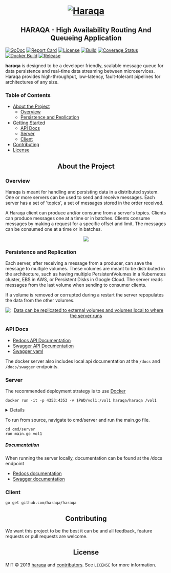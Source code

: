 <h1 align="center">
  <a href="https://github.com/haraqa/haraqa">
    <img alt="Haraqa" src="https://raw.githubusercontent.com/haraqa/haraqa/media/mascot.png"/>
  </a>
</h1>

<h2 align="center"><strong>HARAQA</strong> - High Availability Routing And Queueing Application</h2>

[![GoDoc](https://godoc.org/github.com/haraqa/haraqa?status.svg)](https://pkg.go.dev/github.com/haraqa/haraqa?tab=doc)
[![Report Card](https://goreportcard.com/badge/github.com/haraqa/haraqa)](https://goreportcard.com/report/haraqa/haraqa)
[![License](https://img.shields.io/github/license/haraqa/haraqa.svg)](https://github.com/haraqa/haraqa/blob/master/LICENSE)
[![Build](https://github.com/haraqa/haraqa/workflows/build/badge.svg)](https://github.com/haraqa/haraqa/blob/master/.github/workflows/go.yml)
[![Coverage Status](https://coveralls.io/repos/github/haraqa/haraqa/badge.svg)](https://coveralls.io/github/haraqa/haraqa)
[![Docker Build](https://img.shields.io/docker/cloud/build/haraqa/haraqa.svg)](https://hub.docker.com/r/haraqa/haraqa/)
[![Release](https://img.shields.io/github/release/haraqa/haraqa.svg)](https://github.com/haraqa/haraqa/releases)

**haraqa** is designed to be a developer friendly, scalable message queue for data
persistence and real-time data streaming between microservices. 
Haraqa provides high-throughput, low-latency, fault-tolerant pipelines for architectures of any size.


### Table of Contents
* [About the Project](#about-the-project)
  * [Overview](#overview)
  * [Persistence and Replication](#persistence-and-replication)
* [Getting Started](#getting-started)
  * [API Docs](#api-docs)
  * [Server](#server)
  * [Client](#client)
* [Contributing](#contributing)
* [License](#license)

<h2 align="center">About the Project</h2>

### Overview
Haraqa is meant for handling and persisting data in a distributed system. 
One or more servers can be used to send and receive messages. 
Each server has a set of 'topics', a set of messages stored in the order received.

A Haraqa client can produce and/or consume from a server's topics. 
Clients can produce messages one at a time or in batches.
Clients consume messages by making a request for a specific offset and limit. 
The messages can be consumed one at a time or in batches.

<div align="center">
  <a href="https://raw.githubusercontent.com/haraqa/haraqa/media/haraqa_overview.svg">
    <img src="https://raw.githubusercontent.com/haraqa/haraqa/media/haraqa_overview.svg"/>
  </a>
</div>

### Persistence and Replication
Each server, after receiving a message from a producer, can save the message to multiple volumes.
These volumes are meant to be distributed in the architecture, such as having
multiple PersistentVolumes in a Kubernetes cluster, EBS in AWS, or Persistent Disks in Google Cloud. 
The server reads messages from the last volume when sending to consumer clients.

If a volume is removed or corrupted during a restart the server repopulates the data from the other volumes.

<div align="center">
  <a href="https://raw.githubusercontent.com/haraqa/haraqa/media/haraqa_volumes.svg">
    <img alt="Data can be replicated to external volumes and volumes local to where the server runs" src="https://raw.githubusercontent.com/haraqa/haraqa/media/haraqa_volumes.svg"/>
  </a>
</div>

<!--
### Usecases
* #### Log Aggregation
  * [Example](https://github.com/haraqa/haraqa/tree/master/internal/examples/logs).
  Haraqa can be used by services to persist logs for debugging or auditing.
* #### Message routing between clients
  * [Example](https://github.com/haraqa/haraqa/tree/master/internal/examples/message_routing).
http clients can send and receive messages asynchronously through POST and GET requests
to a simple REST server. These messages are stored in haraqa in a topic unique to each client.
* #### Time series data
  * [Example](https://github.com/haraqa/haraqa/tree/master/internal/examples/time_series).
  Metrics can be stored in a topic and later used for graphing or more complex analysis.
* #### Aggregation for emails or notifications
  * [Example](https://github.com/haraqa/haraqa/tree/master/internal/examples/emails).
  Notifications can be aggregated and sent out in batches for daily/weekly emails or push notifications.

<h2 align="center">Getting started</h2>
-->

### API Docs
* [Redocs API Documentation](https://haraqa.github.io/haraqa/cmd/server/redocs.html)
* [Swagger API Documentation](https://haraqa.github.io/haraqa/cmd/server/swagger.html)
* [Swagger yaml](https://github.com/haraqa/haraqa/blob/master/cmd/server/swagger.yaml)

The docker server also includes local api documentation at the `/docs` and `/docs/swagger` endpoints.

### Server
The recommended deployment strategy is to use [Docker](https://hub.docker.com/r/haraqa/haraqa)
```
docker run -it -p 4353:4353 -v $PWD/vol1:/vol1 haraqa/haraqa /vol1
```

<details><summary>Details</summary>
<p>

```
docker run -it [port mapping] [volume mounts] haraqa/haraqa [flags] [volumes]
```

##### Flags:
```
  -http    uint    Port to listen on (default 4353)
  -cache   boolean Enable queue file caching (default true)
  -cors    boolean Enable CORS (default true)
  -docs    boolean Enable Docs pages (default true)
  -entries integer The number of msg entries per queue file before creating a new file (default 5000)
  -limit   integer Default batch limit for consumers (default -1)
  -ballast integer Garbage collection memory ballast size in bytes (default 1073741824)
  -prometheus boolean Enable prometheus metrics (default true)
```

##### Volumes:
Volumes will be written to in the order given and recovered from in the reverse
order. Consumer requests are read from the last volume. For this reason it's
recommended to use a local volume last.

For instance, given
```
docker run haraqa/haraqa /vol1 /vol2 /vol3
```

When a client produces a message, it will be written to /vol1, then /vol2, then /vol3.
When a client consumes a message, it will be read from /vol3.

During recovery, if data exists in /vol3 it will be replicated to volumes /vol1 and /vol2.
If /vol3 is empty, /vol2 will be replicated to /vol1 and /vol3.

</p>
</details>

To run from source, navigate to cmd/server and run the main.go file.
```
cd cmd/server
run main.go vol1
```

##### Documentation
When running the server locally, documentation can be found at the /docs endpoint
* [Redocs documentation](http://localhost:4353/docs)
* [Swagger documentation](http://localhost:4353/docs/swagger)

### Client
```
go get github.com/haraqa/haraqa
```
<!---
##### Client Code Examples
Client examples can be found in the
[godoc documentation](https://pkg.go.dev/github.com/haraqa/haraqa?tab=doc#pkg-overview)

##### Additional Examples
Additional examples are located in the internal examples folder [internal/examples](https://github.com/haraqa/haraqa/tree/master/internal/examples)

<details><summary>Hello World Quickstart</summary>
<p>

```
package main

import (
  "context"
  "log"

  "github.com/haraqa/haraqa"
)

func main() {
  client, err := haraqa.NewClient(haraqa.WithAddr("127.0.0.1"))
  if err != nil {
    panic(err)
  }
  defer client.Close()

  var (
    ctx    = context.Background()
    topic  = []byte("my_topic")
    msg1   = []byte("hello")
    msg2   = []byte("world")
    offset = 0
    limit  = 2048
  )

  // produce messages in a batch
  err = client.Produce(ctx, topic, msg1, msg2)
  if err != nil {
    panic(err)
  }

  // consume messages in a batch
  msgs, err := client.Consume(ctx, topic, offset, limit, nil)
  if err != nil {
    panic(err)
  }

  log.Println(msgs)
}
```

</p>
</details>

#### Command Line Client

See the [hrqa repository](https://github.com/haraqa/hrqa) for more details

```
go get github.com/haraqa/hrqa
```
-->

<h2 align="center">Contributing</h2>

We want this project to be the best it can be and all feedback, feature requests or pull requests are welcome.

<h2 align="center">License</h2>

MIT © 2019 [haraqa](https://github.com/haraqa/) and [contributors](https://github.com/haraqa/haraqa/graphs/contributors). See `LICENSE` for more information.